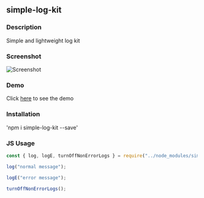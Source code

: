 ## simple-log-kit

### Description
Simple and lightweight log kit 

### Screenshot
![Screenshot](https://www.npmjs.com/package/simple-log-kit/screenshots/screen.png "Screenshot")

### Demo
Click [here](https://jasonfleischer.github.io/simple-log-kit-demo/) to see the demo

### Installation
'npm i simple-log-kit --save'

### JS Usage
``` javascript
const { log, logE, turnOffNonErrorLogs } = require("../node_modules/simple-log-kit/index")

log("normal message");

logE("error message");

turnOffNonErrorLogs();
```

